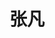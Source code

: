 ---
layout: member
title: 张凡
position: 本科生
email: 840149123 at qq.com  
head-to: 北京大学  
image: /images/members/张凡.jpg
alumni: false
---